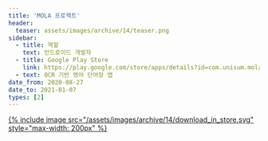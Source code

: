 ```yaml
---
title: 'MOLA 프로젝트'
header:
  teaser: assets/images/archive/14/teaser.png
sidebar:
  - title: 역할
    text: 안드로이드 개발자
  - title: Google Play Store
    link: https://play.google.com/store/apps/details?id=com.unisum.mola
  - text: OCR 기반 영어 단어장 앱
date_from: 2020-08-27
date_to: 2021-01-07
types: [2]
---
```


[{% include image src="/assets/images/archive/14/download_in_store.svg" style="max-width: 200px" %}](https://play.google.com/store/apps/details?id=com.unisum.mola)
